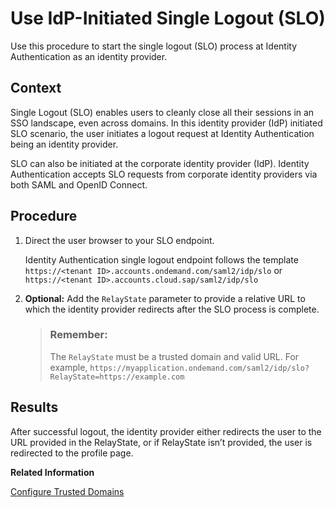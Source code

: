 <!-- loioda2e4f9866dc45f0b4723ca41f051bea -->

# Use IdP-Initiated Single Logout \(SLO\)

Use this procedure to start the single logout \(SLO\) process at Identity Authentication as an identity provider.



## Context

Single Logout \(SLO\) enables users to cleanly close all their sessions in an SSO landscape, even across domains. In this identity provider \(IdP\) initiated SLO scenario, the user initiates a logout request at Identity Authentication being an identity provider.

SLO can also be initiated at the corporate identity provider \(IdP\). Identity Authentication accepts SLO requests from corporate identity providers via both SAML and OpenID Connect.



## Procedure

1.  Direct the user browser to your SLO endpoint.

    Identity Authentication single logout endpoint follows the template `https://<tenant ID>.accounts.ondemand.com/saml2/idp/slo` or `https://<tenant ID>.accounts.cloud.sap/saml2/idp/slo`

2.  **Optional:** Add the `RelayState` parameter to provide a relative URL to which the identity provider redirects after the SLO process is complete.

    > ### Remember:  
    > The `RelayState` must be a trusted domain and valid URL. For example, `https://myapplication.ondemand.com/saml2/idp/slo?RelayState=https://example.com`




<a name="loioda2e4f9866dc45f0b4723ca41f051bea__result_nnr_xm1_dlb"/>

## Results

After successful logout, the identity provider either redirects the user to the URL provided in the RelayState, or if RelayState isn’t provided, the user is redirected to the profile page.

**Related Information**  


[Configure Trusted Domains](configure-trusted-domains-08fa1fe.md "Service providers that delegate authentication to Identity Authentication can protect their applications when using embedded frames, also called overlays, or when allowing user self-registration.")

